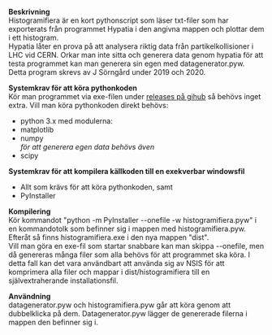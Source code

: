 **Beskrivning**  
Histogramifiera är en kort pythonscript som läser txt-filer som har exporterats från
programmet Hypatia i den angivna mappen och plottar dem i ett histogram.  
Hypatia låter en prova på att analysera riktig data från partikelkollisioner i LHC vid CERN. Orkar man inte
sitta och generera data genom hypatia för att testa programmet kan man generera sin egen med datagenerator.pyw.  
Detta program skrevs av J Sörngård under 2019 och 2020.

**Systemkrav för att köra pythonkoden**  
Kör man programmet via exe-filen under [releases på gihub](https://github.com/JSorngard/histogramifiera/releases) så behövs inget extra. Vill man köra pythonkoden direkt behövs:  
- python 3.x med modulerna:  
- matplotlib  
- numpy  
*för att generera egen data behövs även*  
- scipy

**Systemkrav för att kompilera källkoden till en exekverbar windowsfil**  
- Allt som krävs för att köra pythonkoden, samt  
- PyInstaller

**Kompilering**  
Kör kommandot "python -m PyInstaller --onefile -w histogramifiera.pyw" i en kommandotolk som befinner sig i mappen med histogramifiera.pyw. Efteråt så finns histogramifiera.exe i den nya mappen "dist".  
Vill man göra en exe-fil som startar snabbare kan man skippa --onefile, men då genereras många filer som alla behövs för att programmet ska köra. I detta fall kan det vara användbart att använda sig av NSIS för att komprimera alla filer och mappar i dist/histogramifiera till en självextraherande installationsfil.

**Användning**  
datagenerator.pyw och histogramifiera.pyw går att köra genom att dubbelklicka på dem. Datagenerator.pyw lägger de genererade filerna i mappen den befinner sig i.
